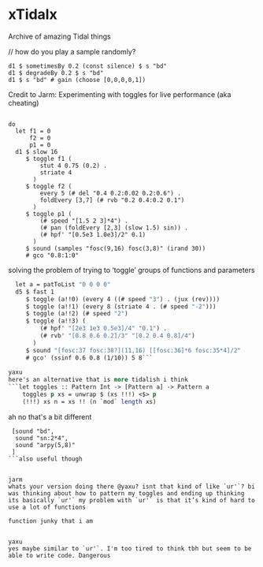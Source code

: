 # xTidalx
Archive of amazing Tidal things

// how do you play a sample randomly? 
```
d1 $ sometimesBy 0.2 (const silence) $ s "bd"
d1 $ degradeBy 0.2 $ s "bd"
d1 $ s "bd" # gain (choose [0,0,0,0,1])
```

Credit to Jarm:
Experimenting with toggles for live performance (aka cheating)
```let toggle t f p = if (1 == t) then f $ p else id $ p

do
  let f1 = 0
      f2 = 0
      p1 = 0
  d1 $ slow 16
     $ toggle f1 (
         stut 4 0.75 (0.2) .
         striate 4
       )
     $ toggle f2 (
         every 5 (# del "0.4 0.2:0.02 0.2:0.6") .
         foldEvery [3,7] (# rvb "0.2 0.4:0.2 0.1")
       )
     $ toggle p1 (
         (# speed "[1.5 2 3]*4") .
         (# pan (foldEvery [2,3] (slow 1.5) sin)) .
         (# hpf' "[0.5e3 1.0e3]/2" 0.1)
       )
     $ sound (samples "fosc(9,16) fosc(3,8)" (irand 30))
     # gco "0.8:1:0"
```
solving the problem of trying to ‘toggle’ groups of functions and parameters

```do
  let a = patToList "0 0 0 0"
  d5 $ fast 1
     $ toggle (a!!0) (every 4 ((# speed "3") . (jux (rev))))
     $ toggle (a!!1) (every 8 (striate 4 . (# speed "-2")))
     $ toggle (a!!2) (# speed "2")
     $ toggle (a!!3) (
         (# hpf' "[2e3 1e3 0.5e3]/4" "0.1") .
         (# rvb' "[0.8 0.6 0.2]/3" "[0.2 0.4 0.8]/4")
       )
     $ sound "[fosc:37 fosc:38?](11,16) [[fosc:36]*6 fosc:35*4]/2"
     # gco' (ssinf 0.6 0.8 (1/10)) 5 8```
     
yaxu
here's an alternative that is more tidalish i think
```let toggles :: Pattern Int -> [Pattern a] -> Pattern a
    toggles p xs = unwrap $ (xs !!!) <$> p
    (!!!) xs n = xs !! (n `mod` length xs)
```
ah no that's a bit different
 ```d1 $ toggles "0 <1 2>"
  [sound "bd",
   sound "sn:2*4",
   sound "arpy(5,8)"
  ]
```also useful though


jarm
whats your version doing there @yaxu? isnt that kind of like `ur'`? bi was thinking about how to pattern my toggles and ending up thinking its basically `ur'` my problem with `ur'` is that it’s kind of hard to use a lot of functions

function junky that i am


yaxu
yes maybe similar to `ur'`. I'm too tired to think tbh but seem to be able to write code. Dangerous
